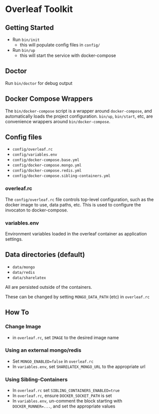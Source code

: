 # Overleaf Toolkit

## Getting Started

- Run `bin/init`
  - this will populate config files in `config/`
- Run `bin/up`
  - this will start the service with docker-compose


## Doctor

Run `bin/doctor` for debug output


## Docker Compose Wrappers

The `bin/docker-compose` script is a wrapper around `docker-compose`, 
and automatically loads the project configuration. `bin/up`, `bin/start`, etc,
are convenience wrappers around `bin/docker-compose`.


## Config files

- `config/overleaf.rc`
- `config/variables.env`
- `config/docker-compose.base.yml`
- `config/docker-compose.mongo.yml`
- `config/docker-compose.redis.yml`
- `config/docker-compose.sibling-containers.yml`


### overleaf.rc

The `config/overleaf.rc` file controls top-level configuration,
such as the docker image to use, data paths, etc. This is used
to configure the invocaton to docker-compose.


### variables.env

Environment variables loaded in the overleaf container as application
settings.


## Data directories (default)

- `data/mongo`
- `data/redis`
- `data/sharelatex`

All are persisted outside of the containers. 

These can be changed by setting `MONGO_DATA_PATH` (etc) in `overleaf.rc`


## How To 

### Change Image

- in `overleaf.rc`, set `IMAGE` to the desired image name


### Using an external mongo/redis

- Set `MONGO_ENABLED=false` in `overleaf.rc`
- In `variables.env`, set `SHARELATEX_MONGO_URL` to the appropriate url


### Using Sibling-Containers

- In `overleaf.rc` set `SIBLING_CONTAINERS_ENABLED=true`
- In `overleaf.rc`, ensure `DOCKER_SOCKET_PATH` is set
- In `variables.env`, un-comment the block starting with `DOCKER_RUNNER=...`,
  and set the appropriate values
